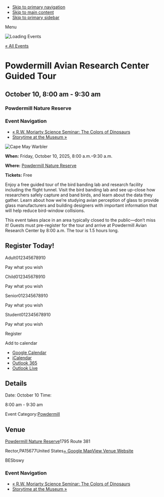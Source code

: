 - [Skip to primary navigation](https://carnegiemnh.org/event/powdermill-avian-research-center-guided-tour-4/#mobile-genesis-nav-primary)
- [Skip to main content](https://carnegiemnh.org/event/powdermill-avian-research-center-guided-tour-4/#genesis-content)
- [Skip to primary sidebar](https://carnegiemnh.org/event/powdermill-avian-research-center-guided-tour-4/#genesis-sidebar-primary)

Menu

![Loading Events](https://carnegiemnh.org/wp-content/plugins/the-events-calendar/src/resources/images/tribe-loading.gif)

[« All Events](https://carnegiemnh.org/events/)

# Powdermill Avian Research Center Guided Tour

## October 10, 8:00 am \- 9:30 am

### Powdermill Nature Reserve

### Event Navigation

- [« R.W. Moriarty Science Seminar: The Colors of Dinosaurs](https://carnegiemnh.org/event/r-w-moriarty-science-seminar-the-colors-of-dinosaurs/)
- [Storytime at the Museum »](https://carnegiemnh.org/event/storytime-at-the-museum/2025-10-11/)

![Cape May Warbler](https://carnegiemnh.org/wp-content/uploads/2025/08/Cape-May-Warbler-male-2.jpg)

**When:** Friday, October 10, 2025, 8:00 a.m.–9:30 a.m.

**Where:** [Powdermill Nature Reserve](https://carnegiemnh2.wpengine.com/visit-powdermill/)

**Tickets:** Free

Enjoy a free guided tour of the bird banding lab and research facility including the flight tunnel. Visit the bird banding lab and see up-close how researchers safely capture and band birds, and learn about the data they gather. Learn about how we’re studying avian perception of glass to provide glass manufacturers and building designers with important information that will help reduce bird-window collisions.

This event takes place in an area typically closed to the public—don’t miss it! Guests must pre-register for the tour and arrive at Powdermill Avian Research Center by 8:00 a.m. The tour is 1.5 hours long.

## Register Today!

Adult012345678910

Pay what you wish

Child012345678910

Pay what you wish

Senior012345678910

Pay what you wish

Student012345678910

Pay what you wish

Register

Add to calendar

- [Google Calendar](https://www.google.com/calendar/event?action=TEMPLATE&dates=20251010T080000/20251010T093000&text=Powdermill%20Avian%20Research%20Center%20Guided%20Tour&details=%3Cstyle%3E%3Cp%3Etribe-events-schedule+tribe-clearfix+%7B%3Cbr+%2F%3Edisplay%3A+none+%21important%3B%3Cbr+%2F%3E%7D%3C%2Fp%3E+%3Cp%3Ediv.tribe-event-date-start%2C+.tribe-event-time%2C+%7B%3Cbr+%2F%3Edisplay%3A+none+%21important%3B%3Cbr+%2F%3Efont-family%3A+%22klavika-web%22%2C+sans-serif%3B%3Cbr+%2F%3E+font-weight%3A+400%3B%3Cbr+%2F%3E+line-height%3A+1.2%3B%3Cbr+%2F%3E+margin%3A+0+0+10px%3B%3Cbr+%2F%3E+color%3A+%23333%3B%3Cbr+%2F%3E+font-size%3A+20px%3B%3Cbr+%2F%3E+font-size%3A+2.0rem%3B%3Cbr+%2F%3E+padding-bottom%3A+10px%3B%3Cbr+%2F%3E%7D%3C%2Fp%3E+%3Cp%3E.tribe-events+tribe-common+%7B%3Cbr+%2F%3Edisplay%3A+none+%21important%3B%3Cbr+%2F%3E%7D%3C%2Fp%3E+%3Cp%3E.tribe-events-notices+%7B%3Cbr+%2F%3Edisplay%3A+none+%21important%3B%3Cbr+%2F%3E%7D%3C%2Fp%3E+%3C%2Fstyle%3E%3Cstrong%3EWhen%3A%3C%2Fstrong%3E+Friday%2C+October+10%2C+2025%2C+8%3A00+a.m.%E2%80%939%3A30+a.m.%3Cstrong%3EWhere%3A%3C%2Fstrong%3E+%3Ca+href%3D%22https%3A%2F%2Fcarnegiemnh2.wpengine.com%2Fvisit-powdermill%2F%22%3EPowdermill+Nature+Reserve%3C%2Fa%3E%3Cstrong%3ETickets%3A%3C%2Fstrong%3E+FreeEnjoy+a+free+guided+tour+of+the+bird+banding+lab+and+research+facility+including+the+flight+tunnel.+Visit+the+bird+banding+lab+and+see+up-close+how+researchers+safely+capture+and+band+birds%2C+and+learn+about++%28View+Full+event+Description+Here%3A+https%3A%2F%2Fcarnegiemnh.org%2Fevent%2Fpowdermill-avian-research-center-guided-tour-4%2F%29&location=Powdermill%20Nature%20Reserve,%201795%20Route%20381,%20Rector,%20PA,%2015677,%20United%20States&trp=false&ctz=America/New_York&sprop=website:https://carnegiemnh.org)
- [iCalendar](webcal://carnegiemnh.org/event/powdermill-avian-research-center-guided-tour-4/?ical=1)
- [Outlook 365](https://outlook.office.com/owa/?path=/calendar/action/compose&rrv=addevent&startdt=2025-10-10T08%3A00%3A00-04%3A00&enddt=2025-10-10T09%3A30%3A00-04%3A00&location=Powdermill%20Nature%20Reserve,%201795%20Route%20381,%20Rector,%20PA,%2015677,%20United%20States&subject=Powdermill%20Avian%20Research%20Center%20Guided%20Tour&body=%3Cp%3Etribe-events-schedule%20tribe-clearfix%20%7Bdisplay%3A%20none%20%21important%3B%7D%3C%2Fp%3E%3Cp%3Ediv.tribe-event-date-start%2C%20.tribe-event-time%2C%20%7Bdisplay%3A%20none%20%21important%3Bfont-family%3A%20%22klavika-web%22%2C%20sans-serif%3B%20font-weight%3A%20400%3B%20line-height%3A%201.2%3B%20margin%3A%200%200%2010px%3B%20color%3A%20%23333%3B%20font-size%3A%2020px%3B%20font-size%3A%202.0rem%3B%20padding-bottom%3A%2010px%3B%7D%3C%2Fp%3E%3Cp%3E.tribe-events%20tribe-common%20%7Bdisplay%3A%20none%20%21important%3B%7D%3C%2Fp%3E%3Cp%3E.tribe-events-notices%20%7Bdisplay%3A%20none%20%21important%3B%7D%3C%2Fp%3EWhen%3A%20Friday%2C%20October%2010%2C%202025%2C%208%3A00%20a.m.%E2%80%939%3A30%20a.m.Where%3A%20Powdermill%20Nature%20ReserveTickets%3A%20FreeEnjoy%20a%20free%20guided%20tour%20of%20the%20bird%20banding%20lab%20and%20research%20facility%20including%20the%20flight%20tunnel.%20Visit%20the%20bird%20banding%20lab%20and%20see%20up-close%20how%20researchers%20safely%20capture%20and%20band%20birds%2C%20and%20learn%20about%20the%20data%20they%20gather.%20Learn%20about%20how%20we%E2%80%99re%20studying%20avian%20perception%20of%20glass%20to%20provide%20glass%20manufacturers%20and%20building%20designers%20w%20%28View%20Full%20Event%20Description%20Here%3A%20https%3A%2F%2Fcarnegiemnh.org%2Fevent%2Fpowdermill-avian-research-center-guided-tour-4%2F%29)
- [Outlook Live](https://outlook.live.com/owa/?path=/calendar/action/compose&rrv=addevent&startdt=2025-10-10T08%3A00%3A00-04%3A00&enddt=2025-10-10T09%3A30%3A00-04%3A00&location=Powdermill%20Nature%20Reserve,%201795%20Route%20381,%20Rector,%20PA,%2015677,%20United%20States&subject=Powdermill%20Avian%20Research%20Center%20Guided%20Tour&body=%3Cp%3Etribe-events-schedule%20tribe-clearfix%20%7Bdisplay%3A%20none%20%21important%3B%7D%3C%2Fp%3E%3Cp%3Ediv.tribe-event-date-start%2C%20.tribe-event-time%2C%20%7Bdisplay%3A%20none%20%21important%3Bfont-family%3A%20%22klavika-web%22%2C%20sans-serif%3B%20font-weight%3A%20400%3B%20line-height%3A%201.2%3B%20margin%3A%200%200%2010px%3B%20color%3A%20%23333%3B%20font-size%3A%2020px%3B%20font-size%3A%202.0rem%3B%20padding-bottom%3A%2010px%3B%7D%3C%2Fp%3E%3Cp%3E.tribe-events%20tribe-common%20%7Bdisplay%3A%20none%20%21important%3B%7D%3C%2Fp%3E%3Cp%3E.tribe-events-notices%20%7Bdisplay%3A%20none%20%21important%3B%7D%3C%2Fp%3EWhen%3A%20Friday%2C%20October%2010%2C%202025%2C%208%3A00%20a.m.%E2%80%939%3A30%20a.m.Where%3A%20Powdermill%20Nature%20ReserveTickets%3A%20FreeEnjoy%20a%20free%20guided%20tour%20of%20the%20bird%20banding%20lab%20and%20research%20facility%20including%20the%20flight%20tunnel.%20Visit%20the%20bird%20banding%20lab%20and%20see%20up-close%20how%20researchers%20safely%20capture%20and%20band%20birds%2C%20and%20learn%20about%20the%20data%20they%20gather.%20Learn%20about%20how%20we%E2%80%99re%20studying%20avian%20perception%20of%20glass%20to%20provide%20glass%20manufacturers%20and%20building%20designers%20w%20%28View%20Full%20Event%20Description%20Here%3A%20https%3A%2F%2Fcarnegiemnh.org%2Fevent%2Fpowdermill-avian-research-center-guided-tour-4%2F%29)

## Details

Date:  October 10  Time:

8:00 am - 9:30 am

Event Category:[Powdermill](https://carnegiemnh.org/events/category/powdermill/)

## Venue

[Powdermill Nature Reserve](https://carnegiemnh.org/venue/powdermill-nature-reserve/)1795 Route 381

Rector,PA15677United States[\+ Google Map](https://www.google.com/maps/search/?api=1&query=40.1594406%2C-79.2720589 "Click to view a Google Map")[View Venue Website](https://carnegiemnh.org/visitor/powdermill-nature-reserve/)

BESbswy

### Event Navigation

- [« R.W. Moriarty Science Seminar: The Colors of Dinosaurs](https://carnegiemnh.org/event/r-w-moriarty-science-seminar-the-colors-of-dinosaurs/)
- [Storytime at the Museum »](https://carnegiemnh.org/event/storytime-at-the-museum/2025-10-11/)
